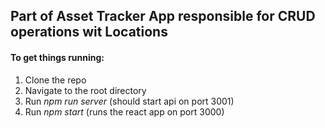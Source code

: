 ## Part of Asset Tracker App responsible for CRUD operations wit Locations

#### To get things running:
1. Clone the repo
2. Navigate to the root directory 
3. Run *npm run server* (should start api on port 3001)
4. Run *npm start* (runs the react app on port 3000)
